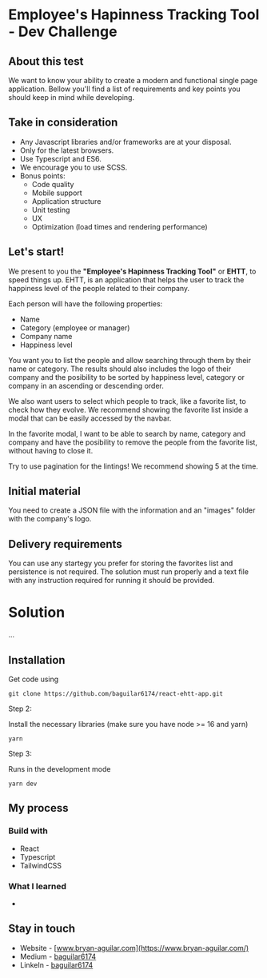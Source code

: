 # Employee's Hapinness Tracking Tool - Dev Challenge

## About this test

We want to know your ability to create a modern and functional single page application. Bellow you'll find a list of requirements and key points you should keep in mind while developing.

## Take in consideration

- Any Javascript libraries and/or frameworks are at your disposal.
- Only for the latest browsers.
- Use Typescript and ES6.
- We encourage you to use SCSS.
- Bonus points:
  - Code quality
  - Mobile support
  - Application structure
  - Unit testing
  - UX
  - Optimization (load times and rendering performance)

## Let's start!

We present to you the **"Employee's Hapinness Tracking Tool"** or **EHTT**, to speed things up. EHTT, is an application that helps the user to track the happiness level of the people related to their company.

Each person will have the following properties:

- Name
- Category (employee or manager)
- Company name
- Happiness level

You want you to list the people and allow searching through them by their name or category. The results should also includes the logo of their company and the posibility to be sorted by happiness level, category or company in an ascending or descending order.

We also want users to select which people to track, like a favorite list, to check how they evolve. We recommend showing the favorite list inside a modal that can be easily accessed by the navbar.

In the favorite modal, I want to be able to search by name, category and company and have the posibility to remove the people from the favorite list, without having to close it.

Try to use pagination for the lintings! We recommend showing 5 at the time.

## Initial material

You need to create a JSON file with the information and an "images" folder with the company's logo.

## Delivery requirements

You can use any startegy you prefer for storing the favorites list and persistence is not required. The solution must run properly and a text file with any instruction required for running it should be provided.

# Solution

...

## Installation

Get code using

```
git clone https://github.com/baguilar6174/react-ehtt-app.git
```

Step 2:

Install the necessary libraries (make sure you have node >= 16 and yarn)

```
yarn
```

Step 3:

Runs in the development mode

```
yarn dev
```

## My process

### Build with

- React
- Typescript
- TailwindCSS

### What I learned

-

## Stay in touch

- Website - [www.bryan-aguilar.com](https://www.bryan-aguilar.com/)
- Medium - [baguilar6174](https://baguilar6174.medium.com/)
- LinkeIn - [baguilar6174](https://www.linkedin.com/in/baguilar6174)
